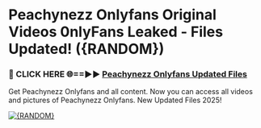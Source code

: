 # Peachynezz Onlyfans Original Videos 0nlyFans Leaked - Files Updated! ({RANDOM})

<h3>🔴 CLICK HERE 🌐==►► <a href="https://betterlinks.top/A2PfLJ" rel="nofollow">Peachynezz Onlyfans Updated Files</a></h3>

Get Peachynezz Onlyfans and all content. Now you can access all videos and pictures of Peachynezz Onlyfans. New Updated Files 2025!

[![{RANDOM}](https://i.imgur.com/ppqm5kG.gif)](https://betterlinks.top/A2PfLJ)